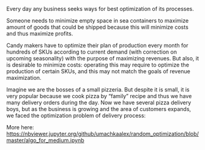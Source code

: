 Every day any business seeks ways for best optimization of its processes.

Someone needs to minimize empty space in sea containers to maximize amount of goods that could be shipped because this will minimize costs and thus maximize profits.

Candy makers have to optimize their plan of production every month for hundreds of SKUs according to current demand (with correction on upcoming seasonality) with the purpose of maximizing revenues. But also, it is desirable to minimize costs: operating this may require to optimize the production of certain SKUs, and this may not match the goals of revenue maximization.

Imagine we are the bosses of a small pizzeria. But despite it is small, it is very popular because we cook pizza by “family” recipe and thus we have many delivery orders during the day. Now we have several pizza delivery boys, but as the business is growing and the area of customers expands, we faced the optimization problem of delivery process:

More here:
https://nbviewer.jupyter.org/github/umachkaalex/random_optimization/blob/master/algo_for_medium.ipynb
